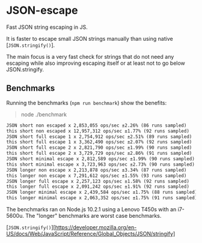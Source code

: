 # JSON-escape

Fast JSON string escaping in JS.

It is faster to escape small JSON strings manually than using native
[`JSON.stringify()`].

The main focus is a very fast check for strings that do not need any escaping
while also improving escaping itself or at least not to go below JSON.stringify.

## Benchmarks

Running the benchmarks (`npm run benchmark`) show the benefits:

> node ./benchmark

```md
JSON short non escaped x 2,853,055 ops/sec ±2.26% (86 runs sampled)
this short non escaped x 12,957,312 ops/sec ±1.77% (92 runs sampled)
JSON short full escape 1 x 2,754,912 ops/sec ±2.51% (89 runs sampled)
this short full escape 1 x 3,362,490 ops/sec ±2.07% (92 runs sampled)
JSON short full escape 2 x 2,821,790 ops/sec ±1.99% (90 runs sampled)
this short full escape 2 x 3,729,729 ops/sec ±2.86% (91 runs sampled)
JSON short minimal escape x 2,812,589 ops/sec ±1.99% (90 runs sampled)
this short minimal escape x 3,723,963 ops/sec ±2.73% (90 runs sampled)
JSON longer non escape x 2,213,878 ops/sec ±3.34% (87 runs sampled)
this longer non escape x 7,291,612 ops/sec ±1.55% (93 runs sampled)
JSON longer full escape x 2,257,123 ops/sec ±1.58% (92 runs sampled)
this longer full escape x 2,091,242 ops/sec ±1.91% (92 runs sampled)
JSON longer minimal escape x 2,439,584 ops/sec ±1.75% (88 runs sampled)
this longer minimal escape x 2,063,352 ops/sec ±1.75% (91 runs sampled)
```

The benchmarks ran on Node.js 10.2.1 using a Lenovo T450s with an i7-5600u.
The "longer" benchmarks are worst case benchmarks.

[`JSON.stringify()`][https://developer.mozilla.org/en-US/docs/Web/JavaScript/Reference/Global_Objects/JSON/stringify]
